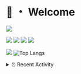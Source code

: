 # 👋 ・ Welcome
![](https://komarev.com/ghpvc/?username=Lorenzo0111)

![](https://img.shields.io/badge/Java-ED8B00?style=for-the-badge&logo=java&logoColor=white)
![](https://img.shields.io/badge/JavaScript-323330?style=for-the-badge&logo=javascript&logoColor=F7DF1E)
![](https://img.shields.io/badge/Node.js-339933?style=for-the-badge&logo=nodedotjs&logoColor=white)
![](https://img.shields.io/badge/React-20232A?style=for-the-badge&logo=react&logoColor=61DAFB)

[![](https://github-readme-stats.vercel.app/api?username=Lorenzo0111&show_icons=true&count_private=true)](https://github.com/Lorenzo0111)
![Top Langs](https://github-readme-stats.vercel.app/api/top-langs/?username=Lorenzo0111&layout=compact)

<details>
<summary>⏰ Recent Activity</summary>

<!--RECENT_ACTIVITY:start-->
1. ![release] Released [New compatibilities](https://github.com/ZombieStriker/QualityArmory/releases/tag/v2.0.3) in [ZombieStriker/QualityArmory](https://github.com/ZombieStriker/QualityArmory)
2. ![comment] **Commented:** [slimjar/slimjar#61](https://github.com/slimjar/slimjar/issues/61#issuecomment-963344827)
3. ![release] Released [Temporary fix for SlimJar](https://github.com/FoxPowered/PluginsLib/releases/tag/2.0.3.1) in [FoxPowered/PluginsLib](https://github.com/FoxPowered/PluginsLib)
4. ![issueOpened] **Issue opened:** [Lorenzo0111/ZombieStrikerBot#1](https://github.com/Lorenzo0111/ZombieStrikerBot/issues/1)
5. ![comment] **Commented:** [sp614x/optifine#6356](https://github.com/sp614x/optifine/issues/6356#issuecomment-962644867)
6. ![issueClosed] **Issue closed:** [ZombieStriker/QualityArmory#199](https://github.com/ZombieStriker/QualityArmory/issues/199)
7. ![comment] **Commented:** [ZombieStriker/QualityArmory#199](https://github.com/ZombieStriker/QualityArmory/issues/199#issuecomment-962402842)
8. ![comment] **Commented:** [ZombieStriker/QualityArmory#199](https://github.com/ZombieStriker/QualityArmory/issues/199#issuecomment-962399230)
9. ![comment] **Commented:** [ZombieStriker/QualityArmory#180](https://github.com/ZombieStriker/QualityArmory/issues/180#issuecomment-962121494)
10. ![comment] **Commented:** [slimjar/slimjar#61](https://github.com/slimjar/slimjar/issues/61#issuecomment-962071258)
<!--RECENT_ACTIVITY:end-->


<!--RECENT_ACTIVITY:last_update-->
Last Updated: Tuesday, November 9th, 2021, 12:18:10 PM
<!--RECENT_ACTIVITY:last_update_end-->
</details>

[issueOpened]: https://cdn.jsdelivr.net/gh/Readme-Workflows/Readme-Icons@main/icons/octicons/IssueOpenedOld.svg
[issueClosed]: https://cdn.jsdelivr.net/gh/Readme-Workflows/Readme-Icons@main/icons/octicons/IssueClosedOld.svg

[prOpened]: https://cdn.jsdelivr.net/gh/Readme-Workflows/Readme-Icons@main/icons/octicons/PullRequestOpened.svg
[prClosed]: https://cdn.jsdelivr.net/gh/Readme-Workflows/Readme-Icons@main/icons/octicons/PullRequestClosed.svg
[prMerged]: https://cdn.jsdelivr.net/gh/Readme-Workflows/Readme-Icons@main/icons/octicons/PullRequestMerged.svg

[comment]: https://cdn.jsdelivr.net/gh/Readme-Workflows/Readme-Icons@main/icons/octicons/Comment.svg

[changesRequested]: https://cdn.jsdelivr.net/gh/Readme-Workflows/Readme-Icons@main/icons/octicons/RequestedChanges.svg
[approved]: https://cdn.jsdelivr.net/gh/Readme-Workflows/Readme-Icons@main/icons/octicons/ApprovedChanges.svg

[repoCreated]: https://cdn.jsdelivr.net/gh/Readme-Workflows/Readme-Icons@main/icons/octicons/Repository.svg
[release]: https://cdn.jsdelivr.net/gh/Readme-Workflows/Readme-Icons@main/icons/octicons/Release.svg
[star]: https://cdn.jsdelivr.net/gh/Readme-Workflows/Readme-Icons@main/icons/octicons/StarredRepository.svg
[wiki]: https://cdn.jsdelivr.net/gh/Readme-Workflows/Readme-Icons@main/icons/octicons/Wiki.svg
[fork]: https://cdn.jsdelivr.net/gh/Readme-Workflows/Readme-Icons@main/icons/octicons/ForkedRepository.svg
[people]: https://cdn.jsdelivr.net/gh/Readme-Workflows/Readme-Icons@main/icons/octicons/People.svg
